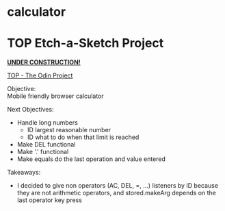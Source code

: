 # calculator

<h1>TOP Etch-a-Sketch Project</h1>

**[UNDER CONSTRUCTION!](https://el-pea.github.io/calculator/)**

[TOP - The Odin Project](https://www.theodinproject.com/faq)

Objective:</br>
Mobile friendly browser calculator

Next Objectives:</br>
* Handle long numbers
    * ID largest reasonable number
    * ID what to do when that limit is reached
* Make DEL functional
* Make '.' functional
* Make equals do the last operation and value entered


Takeaways:</br>
* I decided to give non operators (AC, DEL, =, ...) listeners by ID because they are not arithmetic operators, and stored.makeArg depends on the last operator key press
